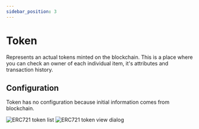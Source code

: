 ```yaml
---
sidebar_position: 3
---
```


# Token

Represents an actual tokens minted on the blockchain. This is a place where you can check an owner of each individual
item, it's attributes and transaction history.

## Configuration

Token has no configuration because initial information comes from blockchain.

![ERC721 token list](/img/admin/hierarchy/erc721/erc721_token_list.png)
![ERC721 token view dialog](/img/admin/hierarchy/erc721/erc721_token_view_dialog.png)
